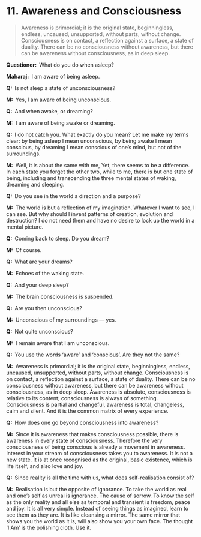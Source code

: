 # 11. Awareness and Consciousness

>Awareness is primordial; it is the original state, beginningless, endless, uncaused, unsupported, without parts, without change. Consciousness is on contact, a reflection against a surface, a state of duality. There can be no consciousness without awareness, but there can be awareness without consciousness, as in deep sleep. 

**Questioner:**&ensp;What do you do when asleep?

**Maharaj:**&ensp;I am aware of being asleep.

**Q:**&ensp;Is not sleep a state of unconsciousness?

**M:**&ensp;Yes, I am aware of being unconscious.

**Q:**&ensp;And when awake, or dreaming?

**M:**&ensp;I am aware of being awake or dreaming.

**Q:**&ensp;I do not catch you. What exactly do you mean? Let me make my terms clear: by being asleep I mean unconscious, by being awake I mean conscious, by dreaming I mean conscious of one’s mind, but not of the surroundings.

**M:**&ensp;Well, it is about the same with me, Yet, there seems to be a difference. In each state you forget the other two, while to me, there is but one state of being, including and transcending the three mental states of waking, dreaming and sleeping.

**Q:**&ensp;Do you see in the world a direction and a purpose?

**M:**&ensp;The world is but a reflection of my imagination. Whatever I want to see, I can see. But why should I invent patterns of creation, evolution and destruction? I do not need them and have no desire to lock up the world in a mental picture.

**Q:**&ensp;Coming back to sleep. Do you dream?

**M:**&ensp;Of course.

**Q:**&ensp;What are your dreams?

**M:**&ensp;Echoes of the waking state.

**Q:**&ensp;And your deep sleep?

**M:**&ensp;The brain consciousness is suspended.

**Q:**&ensp;Are you then unconscious?

**M:**&ensp;Unconscious of my surroundings — yes.

**Q:**&ensp;Not quite unconscious?

**M:**&ensp;I remain aware that I am unconscious.

**Q:**&ensp;You use the words ‘aware’ and ‘conscious’. Are they not the same?

**M:**&ensp;Awareness is primordial; it is the original state, beginningless, endless, uncaused, unsupported, without parts, without change. Consciousness is on contact, a reflection against a surface, a state of duality. There can be no consciousness without awareness, but there can be awareness without consciousness, as in deep sleep. Awareness is absolute, consciousness is relative to its content; consciousness is always of something. Consciousness is partial and changeful, awareness is total, changeless, calm and silent. And it is the common matrix of every experience.

**Q:**&ensp;How does one go beyond consciousness into awareness?

**M:**&ensp;Since it is awareness that makes consciousness possible, there is awareness in every state of consciousness. Therefore the very consciousness of being conscious is already a movement in awareness. Interest in your stream of consciousness takes you to awareness. It is not a new state. It is at once recognised as the original, basic existence, which is life itself, and also love and joy.

**Q:**&ensp;Since reality is all the time with us, what does self-realisation consist of?

**M:**&ensp;Realisation is but the opposite of ignorance. To take the world as real and one’s self as unreal is ignorance. The cause of sorrow. To know the self as the only reality and all else as temporal and transient is freedom, peace and joy. It is all very simple. Instead of seeing things as imagined, learn to see them as they are. It is like cleansing a mirror. The same mirror that shows you the world as it is, will also show you your own face. The thought ‘I Am’ is the polishing cloth. Use it.